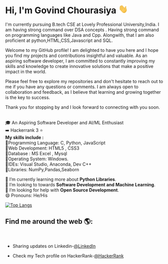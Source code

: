 <h1>Hi, I'm Govind Chourasiya <img src="https://raw.githubusercontent.com/ABSphreak/ABSphreak/master/gifs/Hi.gif" width="30px" style="max-width:100%;"></h1>

 I'm currently pursuing B.tech CSE at Lovely Professional University,India. I am having strong command over DSA concepts . Having strong command on programming languages like Java and Cpp.
 Alongwith, that I am also proficient at python,HTML,CSS,Javascript and SQL.

Welcome to my GitHub profile! I am delighted to have you here and I hope you find my projects and contributions insightful and valuable. As an aspiring software developer, I am committed to constantly improving my skills and knowledge to create innovative solutions that make a positive impact in the world.

Please feel free to explore my repositories and don't hesitate to reach out to me if you have any questions or comments. I am always open to collaboration and feedback, as I believe that learning and growing together is the key to success.

Thank you for stopping by and I look forward to connecting with you soon.




<br>
🎓 An Aspiring Software Developer and AI/ML Enthusiast<br>
➡️ Hackerrank 3	&#11088;
<BR>
<b>My skills include :</b><br>
🔹️Programming Language: C, Python, JavaScript <br>
🔹️Web Development: HTML5 , CSS3 <br>
🔹️Database : MS Excel , Mysql<br>
🔹️Operating System: Windows.<br>
🔹️IDEs:  Visual Studio, Anaconda, Dev C++<br>
🔹️Libraries: NumPy,Pandas,Seaborn<br>

🌱 I’m currently learning more about <b>Python Libraries</b>.<br>
👯 I’m looking to towards <b>Software Development and Machine Learning</b>.<br>
🤔 I’m looking for help with <b>Open Source Development</b>.<br>
😄 Pronouns: He/His

[![Top Langs](https://github-readme-stats.vercel.app/api/top-langs/?username=GovindChourasiya)](https://github.com/GovindChourasiya/github-readme-stats)


<h2> Find me around the web 🌎: </h2><br>


- Sharing updates on Linkedin-<a href="https://www.linkedin.com/in/govindchourasiya/" target="_blank">@LinkedIn</a><br>
<!-- - Follow me on Twitter-<a href="https://twitter.com/" target="_blank">@Twitter</a><br> -->
- Check my Tech profile on HackerRank-<a href="https://www.hackerrank.com/govindchourasiy1" target="_blank">@HackerRank</a><br>
<!-- - Check out my Technical Articles on GeeksforGeeks-<a href="https://auth.geeksforgeeks.org/user/" target="_blank">@GeeksforGeeks</a><br> -->



